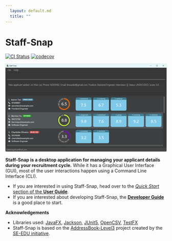 ```yaml
---
  layout: default.md
  title: ""
---
```


# Staff-Snap

[![CI Status](https://github.com/AY2324S1-CS2103T-W08-1/tp/actions/workflows/gradle.yml/badge.svg)](https://github.com/AY2324S1-CS2103T-W08-1/tp/actions)
[![codecov](https://codecov.io/gh/AY2324S1-CS2103T-W08-1/tp/graph/badge.svg?token=7PPPGQNQFE)](https://codecov.io/gh/AY2324S1-CS2103T-W08-1/tp)

![Ui](images/Ui.png)

**Staff-Snap is a desktop application for managing your applicant details during your recruitment cycle.** While it has a Graphical User Interface (GUI), most of the user interactions happen using a Command Line Interface (CLI).

* If you are interested in using Staff-Snap, head over to the [_Quick Start_ section of the **User Guide**](UserGuide.html#quick-start).
* If you are interested about developing Staff-Snap, the [**Developer Guide**](DeveloperGuide.html) is a good place to start.

**Acknowledgements**

* Libraries used: [JavaFX](https://openjfx.io/), [Jackson](https://github.com/FasterXML/jackson), [JUnit5](https://junit.org/junit5/), [OpenCSV](https://opencsv.sourceforge.net/project-info.html), [TestFX](https://testfx.github.io/TestFX/docs/javadoc/testfx-core/javadoc/org.testfx/module-summary.html)
* Staff-Snap is based on the [AddressBook-Level3](https://se-education.org/addressbook-level3/) project created by the [SE-EDU initiative](https://se-education.org).
